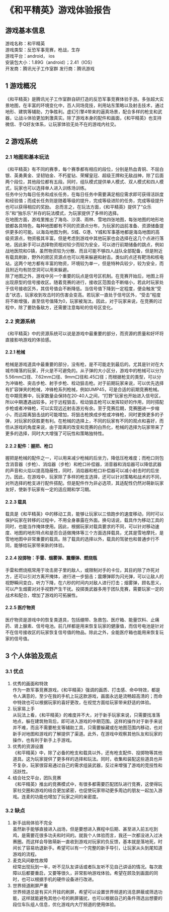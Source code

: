 # 《和平精英》游戏体验报告

## 游戏基本信息  
游戏名称：和平精英  
游戏类型：反恐军事竞赛，枪战，生存  
游戏平台：android， ios  
安装包大小：1.89G（android）；2.41（IOS）  
开发商：腾讯光子工作室群 
发行商：腾讯游戏  

## 1	游戏概况  
《和平精英》是腾讯光子工作室群自研打造的反恐军事竞赛体验手游。多张超大实景地图，在丰富的环境变化中，百人同场竞技，利用站东策略以及射击技术，通过地形、建筑等辅助，力争胜利。虚幻引擎4带来的逼真场景，配合多样的枪支和武器，让战斗体验更加刺激真实。除了游戏本身的配件和画面，《和平精英》也支持微信、手Q好友体系，让玩家体验无处不在的游戏内社交。  

## 2	游戏系统  
### 2.1	地图和基本玩法  
《和平精英》有不同的赛季，每个赛季都有相应的段位，分别是热血青铜、不屈白银、英勇黄金、坚韧铂金、不朽星钻、荣耀皇冠、超级王牌和无敌战神，除了后面两个段位，其他段位都有五段。同时，组队模式提供单人模式、双人模式和四人模式，玩家也可以选择单人进入训练场训练。  
任务中分为每日任务和成长任务，在每日任务中需要满足相应需求即可获得活跃度和经验值；而成长任务则是随着等级的提升，完成等级进阶的任务，完成等级提升也可以获得相应的奖励。
总而言之，在玩法方面，《和平精英》提供了“众乐乐”和“独乐乐”并存的玩法模式，为玩家提供了多样的选择。  
在地图方面，游戏里推出了海岛、沙漠、雨林、雪地四张地图，每张地图的地形地貌都各具特色，每种地图都有不同的资源点分布，为玩家的战前准备、资源储备提供更多的可能。以海岛地图为例，S城、G港、Y城和军事基地都是海岛地图的高级资源点，物资极其丰富。但是考虑到游戏中其他玩家也会选择在这几个点进行落地，因此新手可以选择物资相对较少而较为安全，可以进行前期储备的跳点，例如战地医院和G镇，虽然物资较为分散、而且可能不够四人战队全部配备，但是附近有载具刷新，野外的房区资源点也可以用来躲避和射击。类似的点还有靶场和核电站，这两个地方都有丰富的物资，环境较为单一，但是特种兵较少，较为安全，而且附近均有防空洞可以用来躲避。  
除了地图之外，游戏中另一个重要的玩点是信号区机制。在竞赛开始后，地图上将出现原型的信号接收区。随着竞赛的进行，接收区范围会不断缩小，若此时玩家处于信号接收区外，其信号值会不断降低。当信号值下降到一定程度，便会触发“受击”状态，玩家收到攻击时的伤害会变高。若玩家一直处于信号区外，“受击”程度将不断增强，直至信号值降为0，玩家被淘汰。因此，对于玩家来说，在竞赛的过程中，除了要防备敌方，还需要注意每轮的信号区变化。  
### 2.2	资源系统  
《和平精英》中的资源系统可以说是游戏中最重要的部分，而资源的质量和好坏将直接影响游戏的体验感。  
#### 2.2.1	枪械  
枪械是游戏道具中最重要的部分，没有枪，是不可能走到最后的。尤其是针对在大城市降落的玩家，开火是不可避免的。从子弹的大小区分，游戏中的枪械可以分为5.56mm口径、7.62mm口径、9mm口径和.45口径；而根据枪支的类型，可以分为冲锋枪、突击步枪、射手步枪、栓动狙击枪。对于前期玩家来说，可以优先选择有扩容弹夹的枪械，冲锋枪系列枪械，例如UMP45，可是合适的前期竞赛枪械。在中期竞赛中，玩家数量会保持在20-40人之间，“打野”玩家也开始进入信号区，所以中期遭遇战较多。对于远程狙击，栓动狙击枪可以发挥较好的作用，同时搭配步枪或者冲锋枪，可以实现远近射击游刃有余。至于竞赛后期，竞赛圈进一步缩小，而远距离狙击战的可能增加，将狙击枪换成步枪或冲锋枪，同时更换更多的子弹，对玩家的获胜更有利。在枪械的选择上，不同的玩家有不同的观点和喜好，而但从游戏的角度来说，由于距离的改变和竞赛的白热化，枪械的选择为玩家带来了更多的选择，同时大大增强了可玩性和策略独特性。  
#### 2.2.2	配件：握把、枪口    
握把是枪械的配件之一，可以用来减少枪械的后坐力，降低压枪难度；而枪口则包含消音器（步枪）、消焰器（步枪）和枪口补偿器，消音器和消焰器可以降低武器的声音和火焰以提高隐蔽性，同时，消焰器和枪口补偿器可以减小射击时的后坐力。因此，在游戏中，玩家除了多样的枪支选择，还可以针对策略和战术的不同，对所选择的枪支进行配件搭配。但是配件作为非必选项，其适配性仍然对萌新玩家友好，使新手玩家有一定的适应期和学习期。  
#### 2.2.3	载具  
载具是《和平精英》中的移动工具，能够让玩家以三倍跑步的速度移动，同时可以保护玩家在转移的过程中，不用全身暴露在外面。换句话说，载具作为移动工具的同时，也能当作掩体使用。因此，根据玩家对载具要求的不同，可以针对移动速度、地图的地形特点和是否合适做掩体等三个方面选择载具，尤其是雪地摩托，是雪地地图中非常重要的载具。除了载具的选择以外，载具的驾驶也和普通步行不同，能够给玩家带来新的体验。  
#### 2.2.4	投掷物：手雷、烟雾弹、震爆弹、燃烧瓶  
手雷和燃烧瓶常用于攻击房子里的敌人，或限制对手的卡位，其目的除了炸死对方，还可以引对方离开掩体，进行进一步狙击；震爆弹即为闪光弹，可以让敌人的视野瞬间变白，听力下降，在六秒的时间内对敌人进行打击；烟雾弹，顾名思义，可以产生烟雾对对手视野产生干扰。投掷类武器多用于团队竞赛，需要玩家一定的战术和配合，增加了游戏的可拓展性。  
#### 2.2.5	医疗物资  
医疗物资是游戏中的恢复类道具，包括绷带、急救包、医疗箱、能量饮料、止痛药、肾上腺素、信号电池。前几样都是用来恢复玩家的健康值，而信号电池是针对不在信号接收区的玩家恢复信号值的物品。除此之外，全能医疗箱也能用来恢复玩家的信号值。  
## 3	个人体验及观点  
### 3.1	优点  
1.	优秀的画面和特效  
作为一款军事竞赛游戏，《和平精英》强调的画质、打击感、命中特效，都是令人满意的，至少在我的手机上玩这款游戏，画面永远是流畅超高清的；而命中特效也可以根据玩家的喜好更改，在视觉方面给玩家带来舒适的体验。  
2.	玩家易上手  
从玩法上看，《和平精英》的难度并不大，对于新手玩家来说，只需要找准落地点，躲在建筑物背后，即可进入游戏的中期范围。这样的操作对于新手来说并不难，而且不需要枪支等辅助工具，只需要躲藏或在地图范围内移动，也对新手对地图和游戏的了解提供了渠道。此外，在游戏中观察其他队友和玩家的操作，也有利于新手上手游戏。  
3.	优秀的资源设置  
《和平精英》中，除了必备的枪支和载具以外，还有枪支配件、投掷物等其他道具。这为玩家提供了更多样的选择和玩法。同时，收集和装配这些道具也并不复杂，玩家很容易通过自己的需求组装武器，反过来增强了游戏的竞技性和活跃性。  
4.	结合社交平台，团队竞赛    
《和平精英》推出的竞赛模式中，有很多都需要匹配团队进行竞赛，这使得玩家社交圈和游戏的结合更加紧密，也促使玩家带动更多周边的朋友一起加入游戏。连麦的功能也增加了玩家之间的亲密度。  
### 3.2	缺点  
1.	新手战局体验不完全  
虽然新手能够直接进入战场，但是要想进入赛程中后期、甚至进入前五吃到鸡，是需要花很多功夫和时间的。就我个人体验而言，我还一次都没进入过决赛圈。而这样会导致萌新一直收到游戏对玩家的负反馈，基本就是落地死，时间长了容易劝退新手。希望可以有一个完整的新手导引，让玩家从头到尾知道游戏的流程。  
2.	麦克风间歇性故障   
经常出现玩到一半，听不见队友讲话或者队友听不见自己讲话的情况。每次故障以后都要重启，又要等很久，非常影响游戏体验。希望在顾及到画面的同时，也可以根据手机的硬件设备进行改进。  
3.	世界频道刷屏严重  
世界频道总是有买片开挂的刷屏，希望可以设置世界频道的消息屏蔽或筛选功能，这样就能避免其他小号的刷屏骚扰，也可以根据自己的条件筛选出想要的段位车队组人信息，优化游戏内大厅频道的使用体验。  


  
